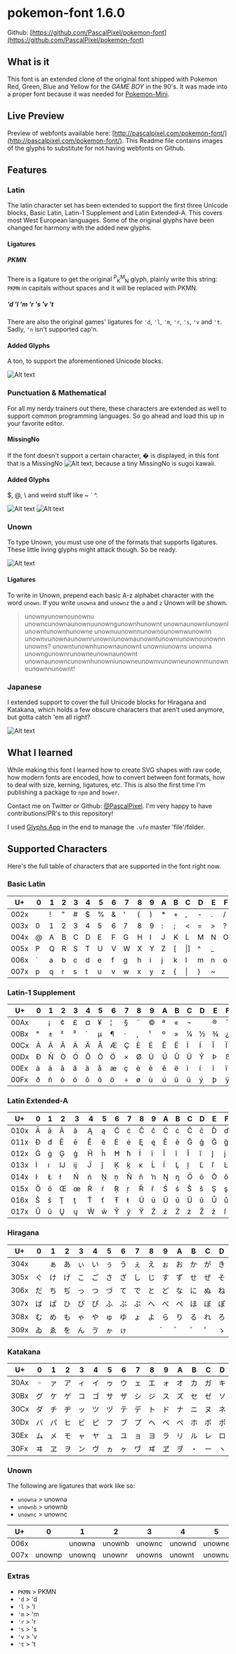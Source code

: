 # pokemon-font 1.6.0
Github: [https://github.com/PascalPixel/pokemon-font](https://github.com/PascalPixel/pokemon-font)

## What is it
This font is an extended clone of the original font shipped with Pokemon Red, Green, Blue and Yellow for the _GAME BOY_ in the 90's. It was made into a proper font because it was needed for [Pokemon-Mini](https://github.com/Superpencil/Pokemon-Mini).

## Live Preview
Preview of webfonts available here:  [http://pascalpixel.com/pokemon-font/](http://pascalpixel.com/pokemon-font/).
This Readme file contains images of the glyphs to substitute for not having webfonts on Github.

## Features
### Latin
The latin character set has been extended to support the first three Unicode blocks, Basic Latin, Latin-1 Supplement and Latin Extended-A. This covers most West European languages. Some of the original glyphs have been changed for harmony with the added new glyphs.

#### Ligatures
##### PKMN
There is a ligature to get the original <sup>P</sup><sub>K</sub><sup>M</sup><sub>N</sub> glyph, plainly write this string: `PKMN` in capitals without spaces and it will be replaced with PKMN.

##### 'd 'l 'm 'r 's 'v 't
There are also the original games' ligatures for `'d`, `'l`, `'m`, `'r`, `'s`, `'v` and `'t`. Sadly, `'n` isn't supported cap'n.

#### Added Glyphs
A ton, to support the aforementioned Unicode blocks.

![Alt text](/img/Latin.png?raw=true "pokemon-font Latin Glyphs")

### Punctuation & Mathematical
For all my nerdy trainers out there, these characters are extended as well to support common programming languages. So go ahead and load this up in your favorite editor.

#### MissingNo
If the font doesn't support a certain character, � is displayed, in this font that is a MissingNo ![Alt text](/img/MissingNo.png?raw=true "pokemon-font Font MissingNo Glyph"), because a tiny MissingNo is sugoi kawaii.

#### Added Glyphs
$, @, \\ and weird stuff like ~ \` ^.

![Alt text](/img/Punctuation.png?raw=true "pokemon-font Font Punctuation Glyphs") ![Alt text](/img/Mathematical.png?raw=true "pokemon-font Font Mathematical Glyphs")

### Unown
To type Unown, you must use one of the formats that supports ligatures. These little living glyphs might attack though. So be ready.

![Alt text](/img/Unown.png?raw=true "pokemon-font Font Unown Glyphs")

#### Ligatures
To write in Unown, prepend each basic A-z alphabet character with the word `unown`.
If you write `unowna` and `unownz` the `a` and `z` Unown will be shown.
> unownyunownounownu unowncunownaunownuunowngunownhunownt unownaunownlunownl unowntunownhunowne unownuunownnunownounownwunownn unownvunownaunownrunowniunownaunowntunowniunownounownnunowns?
> unowntunownhunownaunownt unowniunowns unowna unowngunownrunowneunownaunownt unownaunowncunownhunowniunowneunownvunowneunownmunowneunownnunownt!

### Japanese
I extended support to cover the full Unicode blocks for Hiragana and Katakana, which holds a few obscure characters that aren't used anymore, but gotta catch 'em all right?

![Alt text](/img/Japanese.png?raw=true "pokemon-font Font Japanese Glyphs")

## What I learned
While making this font I learned how to create SVG shapes with raw code, how modern fonts are encoded, how to convert between font formats, how to deal with size, kerning, ligatures, etc. This is also the first time I'm publishing a package to `npm` and `bower`.

Contact me on Twitter or Github: [@PascalPixel](http://twitter.com/pascalpixel). I'm very happy to have contributions/PR's to this repository!

I used [Glyphs App](https://glyphsapp.com) in the end to manage the `.ufo` master 'file'/folder.

## Supported Characters
Here's the full table of characters that are supported in the font right now.

### Basic Latin
U+|0|1|2|3|4|5|6|7|8|9|A|B|C|D|E|F
---|---|---|---|---|---|---|---|---|---|---|---|---|---|---|---|---
002x| |!|"|#|$|%|&|'|(|)|*|+|,|-|.|/
003x|0|1|2|3|4|5|6|7|8|9|:|;|<|=|>|?
004x|@|A|B|C|D|E|F|G|H|I|J|K|L|M|N|O
005x|P|Q|R|S|T|U|V|W|X|Y|Z|[|\|]|^|_
006x|`|a|b|c|d|e|f|g|h|i|j|k|l|m|n|o
007x|p|q|r|s|t|u|v|w|x|y|z|{|&#124;|}|~|

### Latin-1 Supplement
U+|0|1|2|3|4|5|6|7|8|9|A|B|C|D|E|F
---|---|---|---|---|---|---|---|---|---|---|---|---|---|---|---|---
00Ax| |¡|¢|£|¤|¥|¦|§|¨|©|ª|«|¬| |®|¯
00Bx|°|±|²|³|´|µ|¶|·|¸|¹|º|»|¼|½|¾|¿
00Cx|À|Á|Â|Ã|Ä|Å|Æ|Ç|È|É|Ê|Ë|Ì|Í|Î|Ï
00Dx|Ð|Ñ|Ò|Ó|Ô|Õ|Ö|×|Ø|Ù|Ú|Û|Ü|Ý|Þ|ß
00Ex|à|á|â|ã|ä|å|æ|ç|è|é|ê|ë|ì|í|î|ï
00Fx|ð|ñ|ò|ó|ô|õ|ö|÷|ø|ù|ú|û|ü|ý|þ|ÿ

### Latin Extended-A
U+|0|1|2|3|4|5|6|7|8|9|A|B|C|D|E|F
---|---|---|---|---|---|---|---|---|---|---|---|---|---|---|---|---
010x|Ā|ā|Ă|ă|Ą|ą|Ć|ć|Ĉ|ĉ|Ċ|ċ|Č|č|Ď|ď
011x|Đ|đ|Ē|ē|Ĕ|ĕ|Ė|ė|Ę|ę|Ě|ě|Ĝ|ĝ|Ğ|ğ
012x|Ġ|ġ|Ģ|ģ|Ĥ|ĥ|Ħ|ħ|Ĩ|ĩ|Ī|ī|Ĭ|ĭ|Į|į
013x|İ|ı|Ĳ|ĳ|Ĵ|ĵ|Ķ|ķ|ĸ|Ĺ|ĺ|Ļ|ļ|Ľ|ľ|Ŀ
014x|ŀ|Ł|ł|Ń|ń|Ņ|ņ|Ň|ň|ŉ|Ŋ|ŋ|Ō|ō|Ŏ|ŏ
015x|Ő|ő|Œ|œ|Ŕ|ŕ|Ŗ|ŗ|Ř|ř|Ś|ś|Ŝ|ŝ|Ş|ş
016x|Š|š|Ţ|ţ|Ť|ť|Ŧ|ŧ|Ũ|ũ|Ū|ū|Ŭ|ŭ|Ů|ů
017x|Ű|ű|Ų|ų|Ŵ|ŵ|Ŷ|ŷ|Ÿ|Ź|ź|Ż|ż|Ž|ž|ſ

### Hiragana
U+|0|1|2|3|4|5|6|7|8|9|A|B|C|D|E|F
---|---|---|---|---|---|---|---|---|---|---|---|---|---|---|---|---
304x|　|ぁ|あ|ぃ|い|ぅ|う|ぇ|え|ぉ|お|か|が|き|ぎ|く
305x|ぐ|け|げ|こ|ご|さ|ざ|し|じ|す|ず|せ|ぜ|そ|ぞ|た
306x|だ|ち|ぢ|っ|つ|づ|て|で|と|ど|な|に|ぬ|ね|の|は
307x|ば|ぱ|ひ|び|ぴ|ふ|ぶ|ぷ|へ|べ|ぺ|ほ|ぼ|ぽ|ま|み
308x|む|め|も|ゃ|や|ゅ|ゆ|ょ|よ|ら|り|る|れ|ろ|ゎ|わ
309x|ゐ|ゑ|を|ん|ゔ|ゕ|ゖ|　|　|゙　|゚　|゛|゜|ゝ|ゞ|ゟ

### Katakana
U+|0|1|2|3|4|5|6|7|8|9|A|B|C|D|E|F
---|---|---|---|---|---|---|---|---|---|---|---|---|---|---|---|---
30Ax|゠|ァ|ア|ィ|イ|ゥ|ウ|ェ|エ|ォ|オ|カ|ガ|キ|ギ|ク
30Bx|グ|ケ|ゲ|コ|ゴ|サ|ザ|シ|ジ|ス|ズ|セ|ゼ|ソ|ゾ|タ
30Cx|ダ|チ|ヂ|ッ|ツ|ヅ|テ|デ|ト|ド|ナ|ニ|ヌ|ネ|ノ|ハ
30Dx|バ|パ|ヒ|ビ|ピ|フ|ブ|プ|ヘ|ベ|ペ|ホ|ボ|ポ|マ|ミ
30Ex|ム|メ|モ|ャ|ヤ|ュ|ユ|ョ|ヨ|ラ|リ|ル|レ|ロ|ヮ|ワ
30Fx|ヰ|ヱ|ヲ|ン|ヴ|ヵ|ヶ|ヷ|ヸ|ヹ|ヺ|・|ー|ヽ|ヾ|ヿ

### Unown
The following are ligatures that work like so:
- `unowna` > unowna
- `unownb` > unownb
- `unownc` > unownc

U+|0|1|2|3|4|5|6|7|8|9|A|B|C|D|E|F
---|---|---|---|---|---|---|---|---|---|---|---|---|---|---|---|---
006x| |unowna|unownb|unownc|unownd|unowne|unownf|unowng|unownh|unowni|unownj|unownk|unownl|unownm|unownn|unowno
007x|unownp|unownq|unownr|unowns|unownt|unownu|unownv|unownw|unownx|unowny|unownz| | | | |

### Extras
- `PKMN` > PKMN
- `'d` > 'd
- `'l` > 'l
- `'m` > 'm
- `'r` > 'r
- `'s` > 's
- `'v` > 'v
- `'t` > 't
